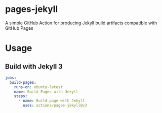 # pages-jekyll
A simple GitHub Action for producing Jekyll build artifacts compatible with GitHub Pages

# Usage

## Build with Jekyll 3

```yaml
jobs:
  build-pages:
    runs-on: ubuntu-latest
    name: Build Pages with Jekyll
    steps:
      - name: Build page with Jekyll
        uses: actions/pages-jekyll@v3
```
